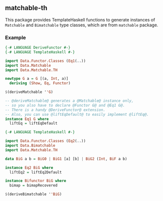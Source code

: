 ## matchable-th

This package provides TemplateHaskell functions to
generate instances of `Matchable` and `Bimatchable` type classes,
which are from `matchable` package.

### Example

``` haskell
{-# LANGUAGE DeriveFunctor #-}
{-# LANGUAGE TemplateHaskell #-}

import Data.Functor.Classes (Eq1(..))
import Data.Matchable
import Data.Matchable.TH

newtype G a = G [(a, Int, a)]
  deriving (Show, Eq, Functor)

$(deriveMatchable ''G)

-- @deriveMatchable@ generates a @Matchable@ instance only,
-- so you also have to declare @Functor G@ and @Eq1 G@.
-- There is a handy @DeriveFunctor@ extension.
-- Also, you can use @liftEqDefault@ to easily implement @liftEq@.
instance Eq1 G where
  liftEq = liftEqDefault
```

``` haskell
{-# LANGUAGE TemplateHaskell #-}

import Data.Functor.Classes (Eq2(..))
import Data.Bimatchable
import Data.Matchable.TH

data BiG a b = BiG0 | BiG1 [a] [b] | BiG2 (Int, BiF a b)

instance Eq2 BiG where
  liftEq2 = liftEq2Default

instance Bifunctor BiG where
  bimap = bimapRecovered

$(deriveBimatchable ''BiG)
```
